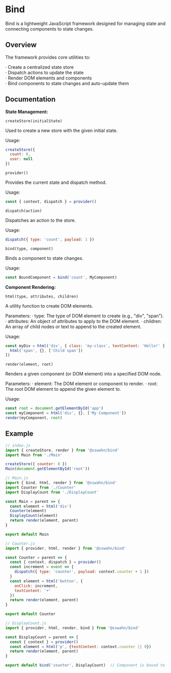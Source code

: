 # Bind
Bind is a lightweight JavaScript framework designed for managing state and connecting components to state changes.

## Overview
The framework provides core utilities to:

· Create a centralized state store  
· Dispatch actions to update the state  
· Render DOM elements and components  
· Bind components to state changes and auto-update them  

## Documentation
**State Management:**  

`createStore(initialState)`  

Used to create a new store with the given initial state.

Usage:
```javascript
createStore({
  count: 0,
  user: null
})
```
`provider()`  

Provides the current state and dispatch method.

Usage:
```javascript
const { context, dispatch } = provider()

```
`dispatch(action)`  

Dispatches an action to the store.

Usage:
```javascript
dispatch({ type: 'count', payload: 1 })
```
`bind(type, component)`  

Binds a component to state changes.

Usage:
```javascript
const BoundComponent = bind('count', MyComponent)
```
**Component Rendering:**  

`html(type, attributes, children)`  

A utility function to create DOM elements.

Parameters:
  · type: The type of DOM element to create (e.g., "div", "span").
  · attributes: An object of attributes to apply to the DOM element.
  · children: An array of child nodes or text to append to the created element.
  
Usage:
```javascript
const myDiv = html('div', { class: 'my-class', textContent: 'Hello!' }, [
  html('span', {}, ['Child span'])
])
```
`render(element, root)`  

Renders a given component (or DOM element) into a specified DOM node.

Parameters:
  · element: The DOM element or component to render.
  · root: The root DOM element to append the given element to.
  
Usage:
```javascript
const root = document.getElementById('app')
const myComponent = html('div', {}, ['My Component'])
render(myComponent, root)
```
## Example
```javascript
// index.js
import { createStore, render } from '@sswahn/bind'
import Main from './Main'

createStore({ counter: 0 })
Main(document.getElementById('root'))
```
```javascript
// Main.js
import { bind, html, render } from '@sswahn/bind'
import Counter from './Counter'
import DisplayCount from './DisplayCount'

const Main = parent => {
  const element = html('div')
  Counter(element)
  DisplayCount(element)
  return render(element, parent)
}

export default Main
```
```javascript
// Counter.js
import { provider, html, render } from '@sswahn/bind'

const Counter = parent => {
  const { context, dispatch } = provider()
  const increment = event => {
    dispatch({ type: 'counter', payload: context.counter + 1 })
  }
  const element = html('button', {
    onClick: increment,
    textContent: '+'
  })
  return render(element, parent)
}

export default Counter
```
```javascript
// DisplayCount.js
import { provider, html, render, bind } from '@sswahn/bind'

const DisplayCount = parent => {
  const { context } = provider()
  const element = html('p', {textContent: context.counter || 0})
  return render(element, parent)
}

export default bind('counter', DisplayCount)  // Component is bound to state updates
```
